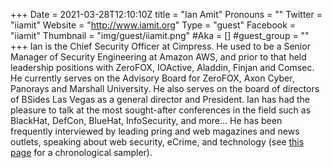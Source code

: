+++ Date = 2021-03-28T12:10:10Z title = "Ian Amit" Pronouns = "" Twitter = "iiamit" Website = "http://www.iamit.org" Type = "guest" Facebook = "iiamit" Thumbnail = "img/guest/iiamit.png" #Aka = [] #guest_group = "" +++ Ian is the Chief Security Officer at Cimpress. He used to be a Senior Manager of Security Engineering at Amazon AWS, and prior to that held leadership positions with ZeroFOX, IOActive, Aladdin, Finjan and Comsec. He currently serves on the Advisory Board for ZeroFOX, Axon Cyber, Panorays and Marshall University. He also serves on the board of directors of BSides Las Vegas as a general director and President. Ian has had the pleasure to talk at the most sought-after conferences in the field such as BlackHat, DefCon, BlueHat, InfoSecurity, and more... He has been frequently interviewed by leading pring and web magazines and news outlets, speaking about web security, eCrime, and technology (see <a href="http://www.iamit.org/clippings.html" target="_blank">this page</a> for a chronological sampler).
